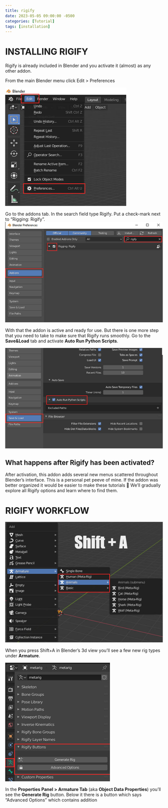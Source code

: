 ```yaml
---
title: rigify
date: 2023-05-05 09:00:00 -0500
categories: [Tutorial]
tags: [installation]
---
```


#   **INSTALLING RIGIFY**
    

Rigify is already included in Blender and you activate it (almost) as any other addon.

From the main Blender menu click Edit > Preferences

![](/assets/img/blender%20tutorialto%20export_html_f54635cb9112ac7e.jpg)

Go to the addons tab. In the search field type Rigify. Put a check-mark next to “Rigging: Rigify”.![](/assets/img/blender%20tutorialto%20export_html_a9b242c98c89ff5a.jpg)

With that the addon is active and ready for use. But there is one more step that you need to take to make sure that Rigify runs smoothly. Go to the **Save&Load** tab and activate **Auto Run Python Scripts**.

![](/assets/img/blender%20tutorialto%20export_html_cd225d9847dc1d96.jpg)

What happens after Rigify has been activated?
---------------------------------------------

After activation, this addon adds several new menus scattered throughout Blender’s interface. This is a personal pet peeve of mine. If the addon was better organized it would be easier to make these tutorials 🙂 We’ll gradually explore all Rigify options and learn where to find them.

#   **RIGIFY WORKFLOW**
    

![](/assets/img/blender%20tutorialto%20export_html_f2572a72873dfca7.jpg)

When you press Shift+A in Blender’s 3d view you’ll see a few new rig types under **Armature**.

![](/assets/img/blender%20tutorialto%20export_html_4094009aa1997c44.jpg)

In the **Properties Panel > Armature Tab** (aka **Object Data Properties**) you’ll see the **Generate Rig** button. Below it there is a button which says “Advanced Options” which contains addition
